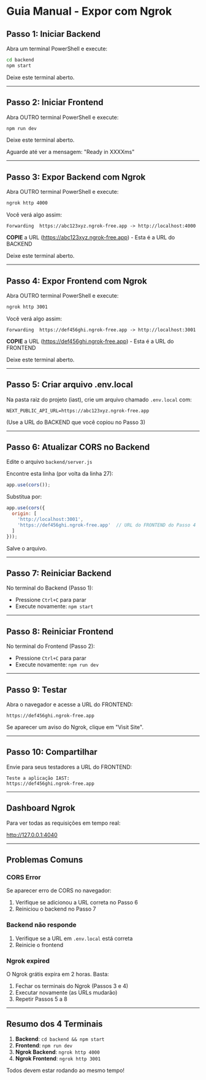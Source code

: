 # Guia Manual - Expor com Ngrok

## Passo 1: Iniciar Backend

Abra um terminal PowerShell e execute:

```bash
cd backend
npm start
```

Deixe este terminal aberto.

---

## Passo 2: Iniciar Frontend

Abra OUTRO terminal PowerShell e execute:

```bash
npm run dev
```

Deixe este terminal aberto.

Aguarde até ver a mensagem: "Ready in XXXXms"

---

## Passo 3: Expor Backend com Ngrok

Abra OUTRO terminal PowerShell e execute:

```bash
ngrok http 4000
```

Você verá algo assim:
```
Forwarding  https://abc123xyz.ngrok-free.app -> http://localhost:4000
```

**COPIE** a URL (https://abc123xyz.ngrok-free.app) - Esta é a URL do BACKEND

Deixe este terminal aberto.

---

## Passo 4: Expor Frontend com Ngrok

Abra OUTRO terminal PowerShell e execute:

```bash
ngrok http 3001
```

Você verá algo assim:
```
Forwarding  https://def456ghi.ngrok-free.app -> http://localhost:3001
```

**COPIE** a URL (https://def456ghi.ngrok-free.app) - Esta é a URL do FRONTEND

Deixe este terminal aberto.

---

## Passo 5: Criar arquivo .env.local

Na pasta raiz do projeto (iast), crie um arquivo chamado `.env.local` com:

```env
NEXT_PUBLIC_API_URL=https://abc123xyz.ngrok-free.app
```

(Use a URL do BACKEND que você copiou no Passo 3)

---

## Passo 6: Atualizar CORS no Backend

Edite o arquivo `backend/server.js`

Encontre esta linha (por volta da linha 27):

```javascript
app.use(cors());
```

Substitua por:

```javascript
app.use(cors({
  origin: [
    'http://localhost:3001',
    'https://def456ghi.ngrok-free.app'  // URL do FRONTEND do Passo 4
  ]
}));
```

Salve o arquivo.

---

## Passo 7: Reiniciar Backend

No terminal do Backend (Passo 1):
- Pressione `Ctrl+C` para parar
- Execute novamente: `npm start`

---

## Passo 8: Reiniciar Frontend

No terminal do Frontend (Passo 2):
- Pressione `Ctrl+C` para parar
- Execute novamente: `npm run dev`

---

## Passo 9: Testar

Abra o navegador e acesse a URL do FRONTEND:

```
https://def456ghi.ngrok-free.app
```

Se aparecer um aviso do Ngrok, clique em "Visit Site".

---

## Passo 10: Compartilhar

Envie para seus testadores a URL do FRONTEND:

```
Teste a aplicação IAST:
https://def456ghi.ngrok-free.app
```

---

## Dashboard Ngrok

Para ver todas as requisições em tempo real:

http://127.0.0.1:4040

---

## Problemas Comuns

### CORS Error

Se aparecer erro de CORS no navegador:
1. Verifique se adicionou a URL correta no Passo 6
2. Reiniciou o backend no Passo 7

### Backend não responde

1. Verifique se a URL em `.env.local` está correta
2. Reinicie o frontend

### Ngrok expired

O Ngrok grátis expira em 2 horas. Basta:
1. Fechar os terminais do Ngrok (Passos 3 e 4)
2. Executar novamente (as URLs mudarão)
3. Repetir Passos 5 a 8

---

## Resumo dos 4 Terminais

1. **Backend**: `cd backend && npm start`
2. **Frontend**: `npm run dev`
3. **Ngrok Backend**: `ngrok http 4000`
4. **Ngrok Frontend**: `ngrok http 3001`

Todos devem estar rodando ao mesmo tempo!

